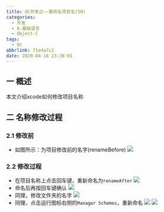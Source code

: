```yaml
---
title: OC开发之——重命名项目名(50)
categories:
  - 开发
  - A-基础语言
  - Object-C
tags:
  - OC
abbrlink: 71e4a7c2
date: 2020-04-18 23:38:01
---
```

## 一 概述

本文介绍xcode如何修改项目名称

<!--more-->

## 二 名称修改过程
### 2.1 修改前
* 如图所示：为项目修改前的名字(renameBefore)
  ![][1]

### 2.2 修改过程

* 在项目名称上点击回车键，重新命名为`renameAfter`
  ![][2]
* 命名后再按回车键确认
  ![][3]
* 同理，修改文件夹的名字
  ![][4]
* 同理，点击运行图标右侧的`Manager Schemes`，重新命名
  ![][5]
  ![][6]
  
  

[1]:https://fastly.jsdelivr.net/gh/PGzxc/CDN@master/blog-image//oc-xcode-project-rename-before.png
[2]:https://fastly.jsdelivr.net/gh/PGzxc/CDN@master/blog-image//oc-xcode-project-rename-projectname.png
[3]:https://fastly.jsdelivr.net/gh/PGzxc/CDN@master/blog-image//oc-xcode-project-rename-projectname-confirm.png
[4]:https://fastly.jsdelivr.net/gh/PGzxc/CDN@master/blog-image//oc-xcode-project-rename-foldername.png
[5]:https://fastly.jsdelivr.net/gh/PGzxc/CDN@master/blog-image//oc-xcode-project-rename-schemename.png
[6]:https://fastly.jsdelivr.net/gh/PGzxc/CDN@master/blog-image//oc-xcode-project-rename-schemename-rename.png